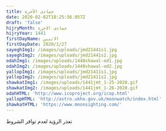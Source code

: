 ```yaml
---
title: جمادى الآخرة
date: 2020-02-02T18:25:56.057Z
draft: 'false'
hijryMonth: جمادى الاخرة
hijryYear: 1441
firstDayName: الاثنين
firstDayDate: 2020/1/27
sayeghImg1: /images/uploads/jmd21441s1.jpg
sayeghImg2: /images/uploads/jmd21441s2.jpg
odahImg1: /images/uploads/1440shawal-od1.jpg
odahImg2: /images/uploads/1440shawal-od2.jpg
yallopImg1: /images/uploads/jmd21411s1.jpg
yallopImg2: /images/uploads/jmd21411s2.jpg
shawkatImg1: /images/uploads/1441jmt_1-25-2020.gif
shawkatImg2: /images/uploads/1441jmt_1-26-2020.gif
odahHTML: 'http://www.icoproject.org/icop.html'
yallopHTML: 'http://astro.ukho.gov.uk/moonwatch/index.html'
shawkatHTML: 'https://www.moonsighting.com/'
---
```

تعذر الرؤية لعدم توافر الشروط
